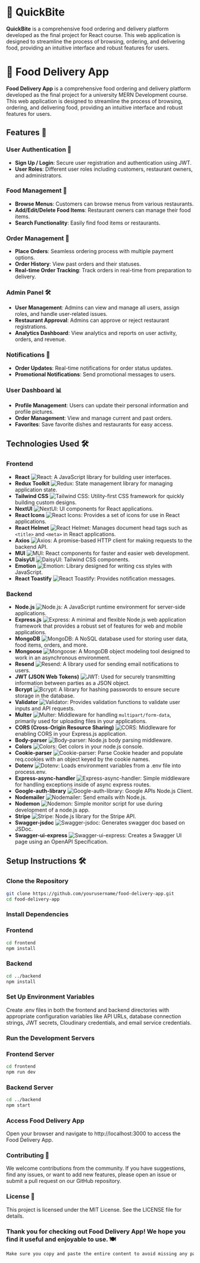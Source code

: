 
# 🍕 QuickBite
**QuickBite** is a comprehensive food ordering and delivery platform developed as the final project for React course. This web application is designed to streamline the process of browsing, ordering, and delivering food, providing an intuitive interface and robust features for users.
# 🍕 Food Delivery App
**Food Delivery App** is a comprehensive food ordering and delivery platform developed as the final project for a university MERN Development course. This web application is designed to streamline the process of browsing, ordering, and delivering food, providing an intuitive interface and robust features for users.


## Features 🚀

### User Authentication 🔐
- **Sign Up / Login**: Secure user registration and authentication using JWT.
- **User Roles**: Different user roles including customers, restaurant owners, and administrators.

### Food Management 🍔
- **Browse Menus**: Customers can browse menus from various restaurants.
- **Add/Edit/Delete Food Items**: Restaurant owners can manage their food items.
- **Search Functionality**: Easily find food items or restaurants.

### Order Management 🛒
- **Place Orders**: Seamless ordering process with multiple payment options.
- **Order History**: View past orders and their statuses.
- **Real-time Order Tracking**: Track orders in real-time from preparation to delivery.

### Admin Panel 🛠️
- **User Management**: Admins can view and manage all users, assign roles, and handle user-related issues.
- **Restaurant Approval**: Admins can approve or reject restaurant registrations.
- **Analytics Dashboard**: View analytics and reports on user activity, orders, and revenue.

### Notifications 🔔
- **Order Updates**: Real-time notifications for order status updates.
- **Promotional Notifications**: Send promotional messages to users.

### User Dashboard 📊
- **Profile Management**: Users can update their personal information and profile pictures.
- **Order Management**: View and manage current and past orders.
- **Favorites**: Save favorite dishes and restaurants for easy access.

## Technologies Used 🛠️

### Frontend
- **React** ![React](https://img.shields.io/badge/-React-61DAFB?style=flat-square&logo=react&logoColor=white): A JavaScript library for building user interfaces.
- **Redux Toolkit** ![Redux](https://img.shields.io/badge/-Redux-764ABC?style=flat-square&logo=redux&logoColor=white): State management library for managing application state.
- **Tailwind CSS** ![Tailwind CSS](https://img.shields.io/badge/-Tailwind%20CSS-38B2AC?style=flat-square&logo=tailwind-css&logoColor=white): Utility-first CSS framework for quickly building custom designs.
- **NextUI** ![NextUI](https://img.shields.io/badge/-NextUI-000000?style=flat-square&logo=next.js&logoColor=white): UI components for React applications.
- **React Icons** ![React Icons](https://img.shields.io/badge/-React%20Icons-61DAFB?style=flat-square&logo=react&logoColor=white): Provides a set of icons for use in React applications.
- **React Helmet** ![React Helmet](https://img.shields.io/badge/-React%20Helmet-61DAFB?style=flat-square&logo=react&logoColor=white): Manages document head tags such as `<title>` and `<meta>` in React applications.
- **Axios** ![Axios](https://img.shields.io/badge/-Axios-5A29E4?style=flat-square&logo=axios&logoColor=white): A promise-based HTTP client for making requests to the backend API.
- **MUI** ![MUI](https://img.shields.io/badge/-MUI-007FFF?style=flat-square&logo=mui&logoColor=white): React components for faster and easier web development.
- **DaisyUI** ![DaisyUI](https://img.shields.io/badge/-DaisyUI-0088CC?style=flat-square&logo=daisyui&logoColor=white): Tailwind CSS components.
- **Emotion** ![Emotion](https://img.shields.io/badge/-Emotion-DB7093?style=flat-square&logo=emotion&logoColor=white): Library designed for writing css styles with JavaScript.
- **React Toastify** ![React Toastify](https://img.shields.io/badge/-React%20Toastify-FF5F6D?style=flat-square&logo=react&logoColor=white): Provides notification messages.

### Backend
- **Node.js** ![Node.js](https://img.shields.io/badge/-Node.js-339933?style=flat-square&logo=node.js&logoColor=white): A JavaScript runtime environment for server-side applications.
- **Express.js** ![Express](https://img.shields.io/badge/-Express.js-000000?style=flat-square&logo=express&logoColor=white): A minimal and flexible Node.js web application framework that provides a robust set of features for web and mobile applications.
- **MongoDB** ![MongoDB](https://img.shields.io/badge/-MongoDB-47A248?style=flat-square&logo=mongodb&logoColor=white): A NoSQL database used for storing user data, food items, orders, and more.
- **Mongoose** ![Mongoose](https://img.shields.io/badge/-Mongoose-47A248?style=flat-square&logo=mongodb&logoColor=white): A MongoDB object modeling tool designed to work in an asynchronous environment.
- **Resend** ![Resend](https://img.shields.io/badge/-Resend-FF6F61?style=flat-square&logo=resend&logoColor=white): A library used for sending email notifications to users.
- **JWT (JSON Web Tokens)** ![JWT](https://img.shields.io/badge/-JWT-000000?style=flat-square&logo=json-web-tokens&logoColor=white): Used for securely transmitting information between parties as a JSON object.
- **Bcrypt** ![Bcrypt](https://img.shields.io/badge/-Bcrypt-FFCA28?style=flat-square&logo=bcrypt&logoColor=white): A library for hashing passwords to ensure secure storage in the database.
- **Validator** ![Validator](https://img.shields.io/badge/-Validator-0052CC?style=flat-square&logo=validator&logoColor=white): Provides validation functions to validate user inputs and API requests.
- **Multer** ![Multer](https://img.shields.io/badge/-Multer-FF4B4B?style=flat-square&logo=multer&logoColor=white): Middleware for handling `multipart/form-data`, primarily used for uploading files in your applications.
- **CORS (Cross-Origin Resource Sharing)** ![CORS](https://img.shields.io/badge/-CORS-009688?style=flat-square&logo=cors&logoColor=white): Middleware for enabling CORS in your Express.js application.
- **Body-parser** ![Body-parser](https://img.shields.io/badge/-Body--parser-3C873A?style=flat-square&logo=body-parser&logoColor=white): Node.js body parsing middleware.
- **Colors** ![Colors](https://img.shields.io/badge/-Colors-FF5733?style=flat-square&logo=colors&logoColor=white): Get colors in your node.js console.
- **Cookie-parser** ![Cookie-parser](https://img.shields.io/badge/-Cookie--parser-F4B400?style=flat-square&logo=cookie-parser&logoColor=white): Parse Cookie header and populate req.cookies with an object keyed by the cookie names.
- **Dotenv** ![Dotenv](https://img.shields.io/badge/-Dotenv-ECD53F?style=flat-square&logo=dotenv&logoColor=white): Loads environment variables from a .env file into process.env.
- **Express-async-handler** ![Express-async-handler](https://img.shields.io/badge/-Express--async--handler-4CAF50?style=flat-square&logo=express&logoColor=white): Simple middleware for handling exceptions inside of async express routes.
- **Google-auth-library** ![Google-auth-library](https://img.shields.io/badge/-Google--auth--library-4285F4?style=flat-square&logo=google&logoColor=white): Google APIs Node.js Client.
- **Nodemailer** ![Nodemailer](https://img.shields.io/badge/-Nodemailer-48C9B0?style=flat-square&logo=nodemailer&logoColor=white): Send emails with Node.js.
- **Nodemon** ![Nodemon](https://img.shields.io/badge/-Nodemon-76D7C4?style=flat-square&logo=nodemon&logoColor=white): Simple monitor script for use during development of a node.js app.
- **Stripe** ![Stripe](https://img.shields.io/badge/-Stripe-6772E5?style=flat-square&logo=stripe&logoColor=white): Node.js library for the Stripe API.
- **Swagger-jsdoc** ![Swagger-jsdoc](https://img.shields.io/badge/-Swagger--jsdoc-85EA2D?style=flat-square&logo=swagger&logoColor=white): Generates swagger doc based on JSDoc.
- **Swagger-ui-express** ![Swagger-ui-express](https://img.shields.io/badge/-Swagger--ui--express-85EA2D?style=flat-square&logo=swagger&logoColor=white): Creates a Swagger UI page using an OpenAPI Specification.

## Setup Instructions 🛠️

### Clone the Repository

```sh
git clone https://github.com/yourusername/food-delivery-app.git
cd food-delivery-app
```


### Install Dependencies
   ### Frontend
   
```sh
cd frontend
npm install
```

### Backend
 ```sh
cd ../backend
npm install
```

### Set Up Environment Variables
Create .env files in both the frontend and backend directories with appropriate configuration variables like API URLs, database connection strings, JWT secrets, Cloudinary credentials, and email service credentials.

### Run the Development Servers
  ### Frontend Server
  ```sh
cd frontend
npm run dev
 ```
 ### Backend Server
   ```sh
cd ../backend
npm start
 ```
### Access Food Delivery App
  Open your browser and navigate to http://localhost:3000 to access the Food Delivery App.

### Contributing 🤝
  We welcome contributions from the community. If you have suggestions, find any issues, or want to add new features, please open an issue or submit a pull request on our GitHub repository.

### License 📄
  This project is licensed under the MIT License. See the LICENSE file for details.

### Thank you for checking out Food Delivery App! We hope you find it useful and enjoyable to use. 🍽️

  ```css
Make sure you copy and paste the entire content to avoid missing any part of the markdown syntax. This should ensure that the code blocks and other markdown elements render correctly in your README file.
  ```

    
